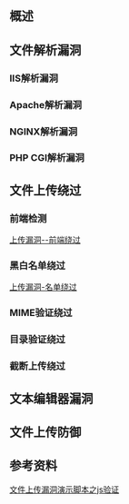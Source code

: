## 概述

## 文件解析漏洞
### IIS解析漏洞

### Apache解析漏洞

### NGINX解析漏洞

### PHP CGI解析漏洞

## 文件上传绕过
### 前端检测
[上传漏洞--前端绕过](https://www.cnblogs.com/BloodZero/p/4626289.html)

### 黑白名单绕过
[上传漏洞-名单绕过](https://www.cnblogs.com/BloodZero/p/4626344.html)

### MIME验证绕过

### 目录验证绕过

### 截断上传绕过

## 文本编辑器漏洞

## 文件上传防御


## 参考资料
[文件上传漏洞演示脚本之js验证](https://www.waitalone.cn/js-file-upload-vulnerability-validation-script.html)
